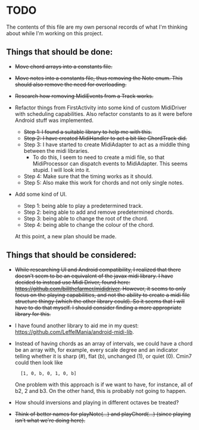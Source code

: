 # TODO

The contents of this file are my own personal records of what I'm thinking about while I'm working on this project.

## Things that should be done:

- ~~Move chord arrays into a constants file.~~
- ~~Move notes into a constants file, thus removing the Note enum. This should also remove the need for overloading.~~
- ~~Research how removing MidiEvents from a Track works.~~
- Refactor things from FirstActivity into some kind of custom MidiDriver with scheduling capabilities. Also refactor
    constants to as it were before Android stuff was implemented.
  - ~~Step 1: I found a suitable library to help me with this.~~
  - ~~Step 2: I have created MidiHandler to act a bit like ChordTrack did.~~
  - Step 3: I have started to create MidiAdapter to act as a middle thing between the midi libraries.
    - To do this, I seem to need to create a midi file, so that MidiProcessor can dispatch events to MidiAdapter.
        This seems stupid. I will look into it.
  - Step 4: Make sure that the timing works as it should.
  - Step 5: Also make this work for chords and not only single notes.
- Add some kind of UI.
    - Step 1: being able to play a predetermined track.
    - Step 2: being able to add and remove predetermined chords.
    - Step 3: being able to change the root of the chord.
    - Step 4: being able to change the colour of the chord.
    
    At this point, a new plan should be made.

## Things that should be considered:

- ~~While researching UI and Android compatibility, I realized that there doesn't seem to be an equivalent of the javax
      midi library. I have decided to instead use Midi Driver, found here: https://github.com/billthefarmer/mididriver.
      However, it seems to only focus on the playing capabilities, and not the ability to create a midi file structure
      thingy (which the other library could). So it seems that I will have to do that myself. I should consider finding
      a more appropriate library for this.~~

- I have found another library to aid me in my quest: https://github.com/LeffelMania/android-midi-lib.
      
- Instead of having chords as an array of intervals, we could have a chord be an array with, for example, every scale
    degree and an indicator telling whether it is sharp (#), flat (b), unchanged (1), or quiet (0). Cmin7 could then
    look like
        
        [1, 0, b, 0, 1, 0, b]
    
    One problem with this approach is if we want to have, for instance, all of b2, 2 and b3. On the other hand, this is
    probably not going to happen.

- How should inversions and playing in different octaves be treated?

- ~~Think of better names for playNote(...) and playChord(...) (since playing isn't what we're doing here).~~